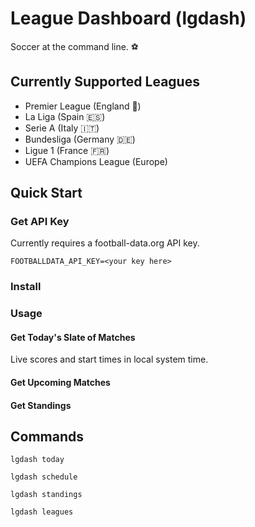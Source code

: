 <!-- [![python](https://img.shields.io/badge/python-3.13-blue)](https://www.python.org) -->

# League Dashboard (lgdash)

Soccer at the command line. ⚽

## Currently Supported Leagues

- Premier League (England 🏴󠁧󠁢󠁥󠁮󠁧󠁿)
- La Liga (Spain 🇪🇸)
- Serie A (Italy 🇮🇹)
- Bundesliga (Germany 🇩🇪)
- Ligue 1 (France 🇫🇷)
- UEFA Champions League (Europe)


## Quick Start

### Get API Key

Currently requires a football-data.org API key.

```
FOOTBALLDATA_API_KEY=<your key here>
```

### Install

### Usage

#### Get Today's Slate of Matches

Live scores and start times in local system time.

#### Get Upcoming Matches

#### Get Standings


## Commands

`lgdash today`

`lgdash schedule`

`lgdash standings`

`lgdash leagues`


